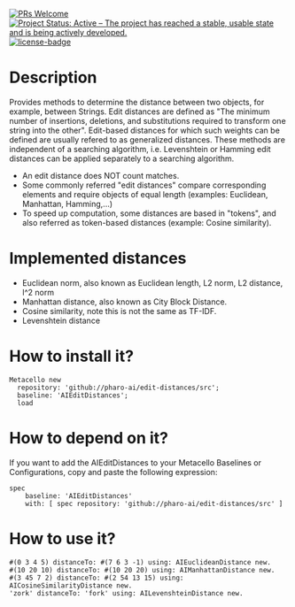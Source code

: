 [![PRs Welcome](https://img.shields.io/badge/PRs-welcome-brightgreen.svg?style=flat-square)](http://makeapullrequest.com)
[![Project Status: Active – The project has reached a stable, usable state and is being actively developed.](http://www.repostatus.org/badges/latest/active.svg)](http://www.repostatus.org/#active)
[![license-badge](https://img.shields.io/badge/license-MIT-blue.svg)](https://img.shields.io/badge/license-MIT-blue.svg)

# Description

Provides methods to determine the distance between two objects, for example, between Strings. Edit distances are defined as "The minimum number of insertions, deletions, and substitutions required to transform one string into the other". Edit-based distances for which such weights can be defined are usually refered to as generalized distances. These methods are independent of a searching algorithm, i.e. Levenshtein or Hamming edit distances can be applied separately to a searching algorithm.

  - An edit distance does NOT count matches.
  - Some commonly referred "edit distances" compare corresponding elements and require objects of equal length (examples: Euclidean, Manhattan, Hamming,...)
  - To speed up computation, some distances are based in "tokens", and also referred as token-based distances (example: Cosine similarity).

# Implemented distances

  - Euclidean norm, also known as Euclidean length, L2 norm, L2 distance, l^2 norm
  - Manhattan distance, also known as City Block Distance.
  - Cosine similarity, note this is not the same as TF-IDF.
  - Levenshtein distance

# How to install it?

[//]: # (pi)
```smalltalk
Metacello new
  repository: 'github://pharo-ai/edit-distances/src';
  baseline: 'AIEditDistances';
  load
```

# How to depend on it?

If you want to add the AIEditDistances to your Metacello Baselines or Configurations, copy and paste the following expression:
```smalltalk
spec
	baseline: 'AIEditDistances' 
	with: [ spec repository: 'github://pharo-ai/edit-distances/src' ]
```

# How to use it?

```smalltalk  
#(0 3 4 5) distanceTo: #(7 6 3 -1) using: AIEuclideanDistance new.
#(10 20 10) distanceTo: #(10 20 20) using: AIManhattanDistance new.
#(3 45 7 2) distanceTo: #(2 54 13 15) using: AICosineSimilarityDistance new.
'zork' distanceTo: 'fork' using: AILevenshteinDistance new.
```
